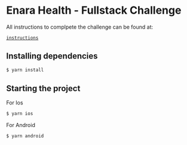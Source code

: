 # Enara Health - Fullstack Challenge

All instructions to complpete the challenge can be found at: 

[`instructions`](https://github.com/baytelman/fullstack-interview)

## Installing dependencies

```bash
$ yarn install
```

## Starting the project

For Ios

```bash
$ yarn ios
```

For Android

```bash
$ yarn android
```